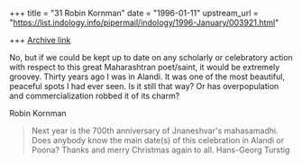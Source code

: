 +++
title = "31 Robin Kornman"
date = "1996-01-11"
upstream_url = "https://list.indology.info/pipermail/indology/1996-January/003921.html"

+++
[Archive link](https://list.indology.info/pipermail/indology/1996-January/003921.html)

No, but if we could be kept up to date on any scholarly or celebratory
action with respect to this great Maharashtran poet/saint, it would be
extremely groovey. Thirty years ago I was in Alandi. It was one of the most
beautiful, peaceful spots I had ever seen. Is it still that way?  Or has
overpopulation and commercialization robbed it of its charm?

Robin Kornman


>Next year is the 700th anniversary of Jnaneshvar's mahasamadhi. Does anybody
>know the main date(s) of this  celebration in Alandi or Poona? Thanks and merry
>Christmas again to all.
>Hans-Georg Turstig
>
>
>






